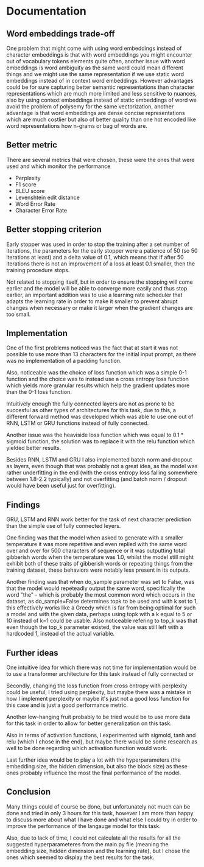# Documentation


## Word embeddings trade-off

One problem that might come with using word embeddings instead of character 
embeddings is that with word embeddings you might encounter out of vocabulary tokens elements quite often, another issue with word embeddings is word ambiguity as the same word could mean different things and we might use the same representation if we use static word embeddings instead of in context word embeddings. However advantages could be for sure capturing better semantic representations than character representations which are much more limited and less sensitive to nuances, also by using context embeddings instead of static embeddings of word we avoid the problem of polysemy for the same vectorization, another advantage is that word embeddings are dense concise representations which are much costlier but also of better quality than one hot encoded like word representations how n-grams or bag of words are.

## Better metric

There are several metrics that were chosen, these were the ones that were used and 
which monitor the performance 

- Perplexity
- F1 score
- BLEU score 
- Levenshtein edit distance
- Word Error Rate
- Character Error Rate

## Better stopping criterion

Early stopper was used in order to stop the training after a set number of 
iterations, the parameters for the early stopper were a patience of 50 (so 50 
iterations at least) and a delta value of 0.1, which means that if after 50 
iterations there is not an improvement of a loss at least 0.1 smaller, then the 
training procedure stops.

Not related to stopping itself, but in order to ensure the stopping will come 
earlier and the model will be able to converge more easily and thus stop earlier, an 
important addition was to use a learning rate scheduler that adapts the learning 
rate in order to make it smaller to prevent abrupt changes when necessary or make it 
larger when the gradient changes are too small.

## Implementation

One of the first problems noticed was the fact that at start it was not possible to 
use more than 13 characters for the initial input prompt, as there was no 
implementation of a padding function.

Also, noticeable was the choice of loss function which was a simple 0-1 function and 
the choice was to instead use a cross entropy loss function which yields more 
granular results which help the gradient updates more than the 0-1 loss function.

Intuitively enough the fully connected layers are not as prone to be succesful as 
other types of architectures for this task, due to this, a different forward method 
was developed which was able to use one out of RNN, LSTM or GRU functions instead of 
fully connected.

Another issue was the heaviside loss function which was equal to 0.1 * sigmoid 
function, the solution was to replace it with the relu function which yielded better 
results.

Besides RNN, LSTM and GRU I also implemented batch norm and dropout as layers, even 
though that was probably not a great idea, as the model was rather underfitting 
in the end (with the cross entropy loss falling somewhere between 1.8-2.2 typically)
and not overfitting (and batch norm / dropout would have been useful just 
for overfitting).

## Findings

GRU, LSTM and RNN work better for the task of next character prediction than the 
simple use of fully connected leyers.

One finding was that the model when asked to generate with a smaller temperature it 
was more repetitive and even replied with the same word over and over for 500 
characters of sequence or it was outputting total gibberish words when the 
temperature was 1.0, whilst the model still might exhibit both of these traits of 
gibberish words or repeating things from the training dataset, these behaviors were 
notably less present in its outputs. 

Another finding was that when do_sample parameter was set to False, was that the 
model would repeteadly output the same word, specifically the word "the" - which is 
probably the most common word which occurs in the dataset, as do_sample=False 
determines topk to be used and with k set to 1, this effectively works like a Greedy 
which is far from being optimal for such a model and with the given data, perhaps 
using topk with a k equal to 5 or 10 instead of k=1 could be usable. Also noticeable 
refering to top_k was that even though the top_k parameter existed, the value was 
still left with a hardcoded 1, instead of the actual variable.


## Further ideas

One intuitive idea for which there was not time for implementation would be to use a 
transformer architecture for this task instead of fully connected or

Secondly, changing the loss function from cross entropy with perplexity could be 
useful, I tried using perplexity, but maybe there was a mistake in how I implement 
perplexity or maybe it's just not a good loss function for this case and is just a 
good performance metric.

Another low-hanging fruit probably to be tried would be to use more data for this 
task in order to allow for better generalization on this task.

Also in terms of activation functions, I experimented with sigmoid, tanh and relu 
(which I chose in the end), but maybe there would be some research as well to be 
done regarding which activation function would work.

Last further idea would be to play a lot with the hyperparameters (the embedding 
size, the hidden dimension, but also the block size) as these ones probably 
influence the most the final performance of the model.

## Conclusion

Many things could of course be done, but unfortunately not much can be done and 
tried in only 3 hours for this task, however I am more than happy to discuss more 
about what I have done and what else I could try in order to improve the performance 
of the langauge model for this task.

Also, due to lack of time, I could not calculate all the results for all the 
suggested hyperparameteres from the main.py file (meaning the embedding size, 
hidden dimension and the learning rate), but I chose the ones which seemed to 
display the best results for the task.
